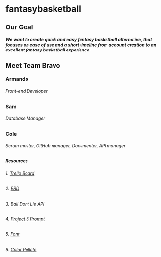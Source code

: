 # fantasybasketball

## Our Goal
##### We want to create quick and easy fantasy basketball alternative, that focuses on ease of use and a short timeline from account creation to an excellent fantasy basketball experience.

## Meet Team Bravo
### Armando
###### Front-end Developer
### Sam
###### Database Manager
### Cole
###### Scrum master, GitHub manager, Documenter, API manager


##### Resources
###### 1. [Trello Board](https://trello.com/b/UGYE7yuI/project-3-team-bravo)
###### 2. [ERD](https://www.lucidchart.com/invitations/accept/4a01f176-f3ce-4bd1-acdb-ff557b4c46c5)
###### 3. [Ball Dont Lie API](https://www.balldontlie.io/#introduction)
###### 4. [Project 3 Prompt](https://git.generalassemb.ly/SEI-CC/SEI-CC-4/blob/master/projects/project-3/project-3.md)
###### 5. [Font](https://fonts.google.com/specimen/Titillium+Web)
###### 6. [Color Pallete](https://coolors.co/050505-6ccff6-ff3366-1b9aaa-20fc8f)

